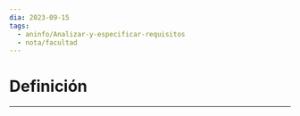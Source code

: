 ```yaml
---
dia: 2023-09-15
tags:
  - aninfo/Analizar-y-especificar-requisitos
  - nota/facultad
---
```

# Definición
---
